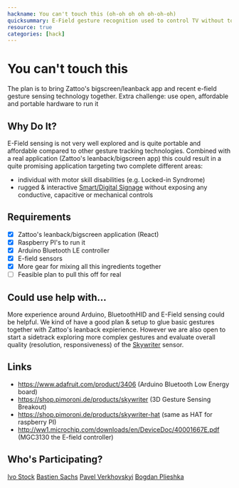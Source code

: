 ```yaml
---
hackname: You can't touch this (oh-oh oh oh oh-oh-oh)
quicksummary: E-Field gesture recognition used to control TV without touching anything
resource: true
categories: [hack]
---
```


You can't touch this
====================

The plan is to bring Zattoo's bigscreen/leanback app and recent e-field gesture sensing technology together.
Extra challenge: use open, affordable and portable hardware to run it

Why Do It?
----------

E-Field sensing is not very well explored and is quite portable and affordable compared to other gesture tracking technologies. 
Combined with a real application (Zattoo's leanback/bigscreen app) this could result in a quite promising application targeting two complete different areas:
- individual with motor skill disabilities (e.g. Locked-in Syndrome)
- rugged & interactive [Smart/Digital Signage](https://de.wikipedia.org/wiki/Digital_Signage) without exposing any conductive, capacitive or mechanical controls

Requirements
------------

- [x] Zattoo's leanback/bigscreen application (React)
- [x] Raspberry PI's to run it
- [x] Arduino Bluetooth LE controller
- [x] E-field sensors
- [x] More gear for mixing all this ingredients together
- [ ] Feasible plan to pull this off for real 

Could use help with...
----------------------

More experience around Arduino, BluetoothHID and E-Field sensing could be helpful. We kind of have a good plan & setup to glue basic gestures together with Zattoo's leanback expierience. However we are also open to start a sidetrack exploring more complex gestures and evaluate overall quality (resolution, responsiveness) of the [Skywriter](https://shop.pimoroni.de/products/skywriter) sensor.

Links
-----

- https://www.adafruit.com/product/3406 (Arduino Bluetooth Low Energy board)
- https://shop.pimoroni.de/products/skywriter (3D Gesture Sensing Breakout)
- https://shop.pimoroni.de/products/skywriter-hat (same as HAT for raspberry PI)
- http://ww1.microchip.com/downloads/en/DeviceDoc/40001667E.pdf (MGC3130 the E-field controller)

Who's Participating?
--------------------
[Ivo Stock](https://harryf.github.io/tamedia-hackdays/whoami/ivostock.html)
[Bastien Sachs](https://harryf.github.io/tamedia-hackdays/whoami/bastiensachs.html)
[Pavel Verkhovskyi](https://harryf.github.io/tamedia-hackdays/whoami/pavelverkhovskyi.html)
[Bogdan Plieshka](https://harryf.github.io/tamedia-hackdays/whoami/bogdanplieshka.html)
